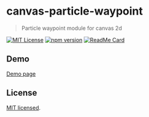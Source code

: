 # canvas-particle-waypoint

> Particle waypoint module for canvas 2d

[![MIT License](http://img.shields.io/badge/license-MIT-blue.svg?style=flat)](LICENSE)
[![npm version](https://badge.fury.io/js/@masatomakino%2Fcanvas-particle-waypoint.svg)](https://badge.fury.io/js/@masatomakino%2Fcanvas-particle-waypoint)
[![ReadMe Card](https://github-readme-stats.vercel.app/api/pin/?username=MasatoMakino&repo=canvas-particle-waypoint)](https://github.com/MasatoMakino/canvas-particle-waypoint)

## Demo

[Demo page](https://masatomakino.github.io/canvas-particle-waypoint/demo/)

## License

[MIT licensed](LICENSE).
